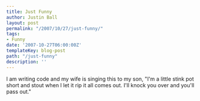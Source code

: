 ```yaml
---
title: Just Funny
author: Justin Ball
layout: post
permalink: "/2007/10/27/just-funny/"
tags:
- Funny
date: '2007-10-27T06:00:00Z'
templateKey: blog-post
path: "/just-funny"
description: ''
---
```


I am writing code and my wife is singing this to my son, "I'm a little stink pot short and stout when I let it rip it all comes out. I'll knock you over and you'll pass out."
